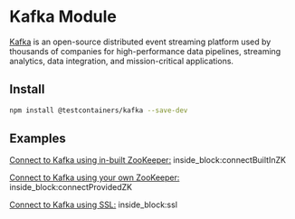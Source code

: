 # Kafka Module

[Kafka](https://kafka.apache.org/) is an open-source distributed event streaming platform used by thousands of companies for high-performance data pipelines, streaming analytics, data integration, and mission-critical applications.

## Install

```bash
npm install @testcontainers/kafka --save-dev
```

## Examples

<!--codeinclude-->
[Connect to Kafka using in-built ZooKeeper:](../../packages/modules/kafka/src/kafka-container.test.ts) inside_block:connectBuiltInZK
<!--/codeinclude-->

<!--codeinclude-->
[Connect to Kafka using your own ZooKeeper:](../../packages/modules/kafka/src/kafka-container.test.ts) inside_block:connectProvidedZK
<!--/codeinclude-->

<!--codeinclude-->
[Connect to Kafka using SSL:](../../packages/modules/kafka/src/kafka-container.test.ts) inside_block:ssl
<!--/codeinclude-->
